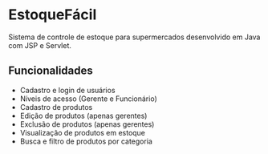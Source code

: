 # EstoqueFácil

Sistema de controle de estoque para supermercados desenvolvido em Java com JSP e Servlet.

## Funcionalidades

- Cadastro e login de usuários
- Níveis de acesso (Gerente e Funcionário)
- Cadastro de produtos
- Edição de produtos (apenas gerentes)
- Exclusão de produtos (apenas gerentes)
- Visualização de produtos em estoque
- Busca e filtro de produtos por categoria